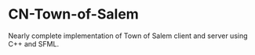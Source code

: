 # CN-Town-of-Salem
Nearly complete implementation of Town of Salem client and server using C++ and SFML.

